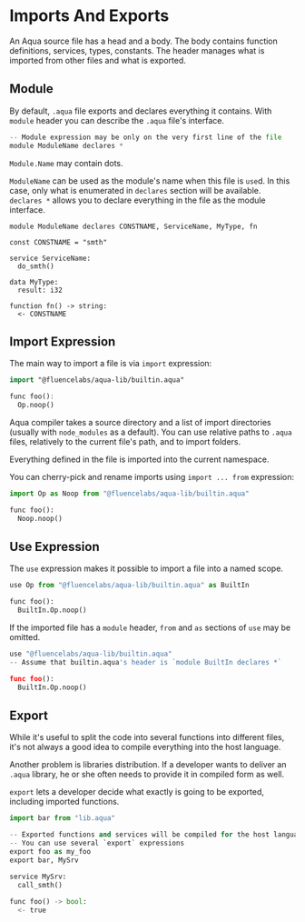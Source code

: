# Imports And Exports

An Aqua source file has a head and a body. The body contains function definitions, services, types, constants. The header manages what is imported from other files and what is exported.

## Module

By default, `.aqua` file exports and declares everything it contains. With `module` header you can describe the `.aqua` file's interface.

```python
-- Module expression may be only on the very first line of the file
module ModuleName declares *
```

`Module.Name` may contain dots.

`ModuleName` can be used as the module's name when this file is `use`d. In this case, only what is enumerated in `declares` section will be available. `declares *` allows you to declare everything in the file as the module interface.

```text
module ModuleName declares CONSTNAME, ServiceName, MyType, fn

const CONSTNAME = "smth"

service ServiceName:
  do_smth()
  
data MyType:
  result: i32  

function fn() -> string:
  <- CONSTNAME
```

## Import Expression

The main way to import a file is via `import` expression:

```haskell
import "@fluencelabs/aqua-lib/builtin.aqua"

func foo():
  Op.noop()
```

Aqua compiler takes a source directory and a list of import directories \(usually with `node_modules` as a default\). You can use relative paths to `.aqua` files, relatively to the current file's path, and to import folders.

Everything defined in the file is imported into the current namespace.

You can cherry-pick and rename imports using `import ... from` expression:

```python
import Op as Noop from "@fluencelabs/aqua-lib/builtin.aqua"

func foo():
  Noop.noop()
```

## Use Expression

The `use` expression makes it possible to import a file into a named scope.

```python
use Op from "@fluencelabs/aqua-lib/builtin.aqua" as BuiltIn

func foo():
  BuiltIn.Op.noop()
```

If the imported file has a `module` header, `from` and `as` sections of `use` may be omitted.

```python
use "@fluencelabs/aqua-lib/builtin.aqua"
-- Assume that builtin.aqua's header is `module BuiltIn declares *`

func foo():
  BuiltIn.Op.noop()
```

## Export

While it's useful to split the code into several functions into different files, it's not always a good idea to compile everything into the host language.

Another problem is libraries distribution. If a developer wants to deliver an `.aqua` library, he or she often needs to provide it in compiled form as well.

`export` lets a developer decide what exactly is going to be exported, including imported functions.

```python
import bar from "lib.aqua"

-- Exported functions and services will be compiled for the host language
-- You can use several `export` expressions
export foo as my_foo
export bar, MySrv

service MySrv:
  call_smth()
  
func foo() -> bool:
  <- true  
```

